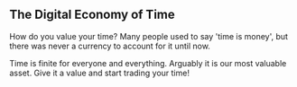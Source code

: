 ## The Digital Economy of Time

How do you value your time? Many people used to say 'time is money', but there was never a currency to account for it until now.

Time is finite for everyone and everything. Arguably it is our most valuable asset. Give it a value and start trading your time!

